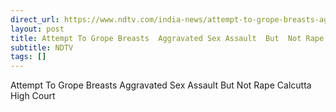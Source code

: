 ```yaml
---
direct_url: https://www.ndtv.com/india-news/attempt-to-grope-breasts-aggravated-sex-assault-but-not-rape-calcutta-high-court-8261473#publisher=newsstand
layout: post
title: Attempt To Grope Breasts  Aggravated Sex Assault  But  Not Rape   Calcutta High Court
subtitle: NDTV
tags: []
---
```


Attempt To Grope Breasts  Aggravated Sex Assault  But  Not Rape   Calcutta High Court
